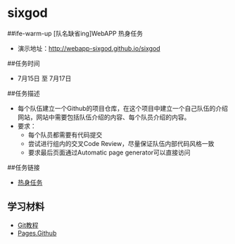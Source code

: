 # sixgod
##ife-warm-up 
[队名缺省ing]WebAPP 热身任务  
*  演示地址：http://webapp-sixgod.github.io/sixgod

##任务时间  
 - 7月15日 至 7月17日  

##任务描述  
 - 每个队伍建立一个Github的项目仓库，在这个项目中建立一个自己队伍的介绍网站，网站中需要包括队伍介绍的内容、每个队员介绍的内容。  
 - 要求： 
   * 每个队员都需要有代码提交
   * 尝试进行组内的交叉Code Review，尽量保证队伍内部代码风格一致 
   * 要求最后页面通过Automatic page generator可以直接访问  

##任务链接   
 - [热身任务](https://github.com/baidu-ife/ife/blob/master/2015_summer/task/warm_up.md)
 
## 学习材料
- [Git教程](http://www.liaoxuefeng.com/wiki/0013739516305929606dd18361248578c67b8067c8c017b000/)
- [Pages.Github](https://pages.github.com/)
